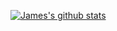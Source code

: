 <!---
Jamesxwq/Jamesxwq is a ✨ special ✨ repository because its `README.md` (this file) appears on your GitHub profile.
You can click the Preview link to take a look at your changes.
--->
[![James's github stats](https://github-readme-stats.vercel.app/api?username=James)](https://github.com/anuraghazra/github-readme-stats)
